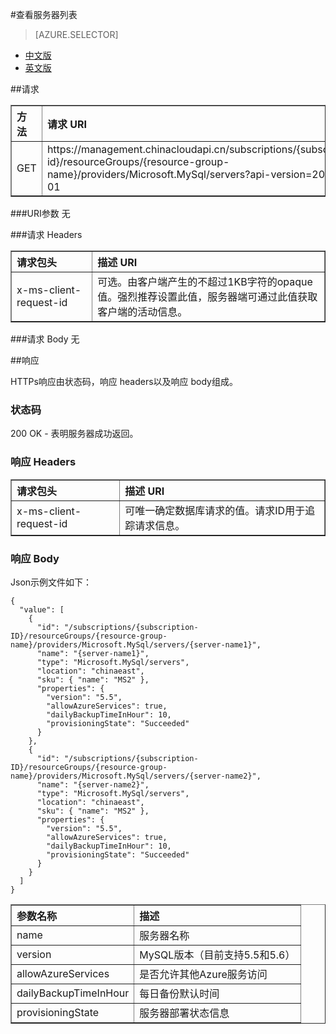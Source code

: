 <properties linkid="" urlDisplayName="" pageTitle="使用PowerShell管理MySQL Database on Azure - Azure 微软云" metaKeywords="Azure 云,技术文档,文档与资源,MySQL,数据库,入门指南,Azure MySQL, MySQL PaaS,Azure MySQL PaaS, API, Azure MySQL Service, Azure RDS" description="本文介绍如何通过API实现更多MySQL Database on Azure的查询、创建、修改、删除等操作。" metaCanonical="" services="MySQL" documentationCenter="Services" title="" authors="sofia" solutions="" manager="" editor="" />  

<tags ms.service="mysql" ms.date="" wacn.date="04/11/2016"/>

#查看服务器列表

> [AZURE.SELECTOR]
- [中文版](/documentation/articles/mysql-database-api-serverlist)
- [英文版](/documentation/articles/mysql-database-enus-api-serverlist)

##请求
<table width="100%" border="1" cellspacing="0" cellpadding="0">
  <th align="left"><strong>方法</strong>
    </td>
  <th align="left"><strong>请求 URI</strong>
    </td>
  
  <tr>
    <td>GET   </td>
    <td>https://management.chinacloudapi.cn/subscriptions/{subscription-id}/resourceGroups/{resource-group-name}/providers/Microsoft.MySql/servers?api-version=2015-09-01</td>
  </tr>
</table>

###URI参数
无

###请求 Headers
<table width="100%" border="1" cellspacing="0" cellpadding="0">
  <th align="left"><strong>请求包头</strong>
    </td>
  <th align="left"><strong>描述 URI</strong>
    </td>
  
  <tr>
    <td>x-ms-client-request-id</td>
    <td>可选。由客户端产生的不超过1KB字符的opaque值。强烈推荐设置此值，服务器端可通过此值获取客户端的活动信息。</td>
  </tr>
</table>

###请求 Body
无

##响应

HTTPs响应由状态码，响应 headers以及响应 body组成。
### 状态码
200 OK - 表明服务器成功返回。

### 响应 Headers

<table width="100%" border="1" cellspacing="0" cellpadding="0">
  <th align="left"><strong>请求包头</strong>
    </td>
  <th align="left"><strong>描述 URI</strong>
    </td>
  
  <tr>
    <td>x-ms-client-request-id</td>
    <td>可唯一确定数据库请求的值。请求ID用于追踪请求信息。</td>
  </tr>
</table>

### 响应 Body
Json示例文件如下：
```
{
  "value": [
    {
      "id": "/subscriptions/{subscription-ID}/resourceGroups/{resource-group-name}/providers/Microsoft.MySql/servers/{server-name1}",
      "name": "{server-name1}",
      "type": "Microsoft.MySql/servers",
      "location": "chinaeast",
      "sku": { "name": "MS2" },
      "properties": {
        "version": "5.5",
        "allowAzureServices": true,
        "dailyBackupTimeInHour": 10,
        "provisioningState": "Succeeded"
      }
    },
    {
      "id": "/subscriptions/{subscription-ID}/resourceGroups/{resource-group-name}/providers/Microsoft.MySql/servers/{server-name2}",
      "name": "{server-name2}",
      "type": "Microsoft.MySql/servers",
      "location": "chinaeast",
      "sku": { "name": "MS2" },
      "properties": {
        "version": "5.5",
        "allowAzureServices": true,
        "dailyBackupTimeInHour": 10,
        "provisioningState": "Succeeded"
      }
    }
  ]
}

```
<table width="100%" border="1" cellspacing="0" cellpadding="0">
  <th align="left"><strong>参数名称</strong>
    </td>
  <th align="left"><strong>描述</strong>
    </td>
  
  <tr>
    <td>name</td>
    <td>服务器名称</td>
  </tr>
 <tr>
    <td>version </td>
    <td>MySQL版本（目前支持5.5和5.6）</td>
  </tr>
 <tr>
    <td>allowAzureServices</td>
    <td>是否允许其他Azure服务访问</td>
  </tr>
  <tr>
    <td>dailyBackupTimeInHour </td>
    <td>每日备份默认时间</td>
  </tr>
  <tr>
    <td>provisioningState</td>
    <td>服务器部署状态信息</td>
  </tr>
</table>